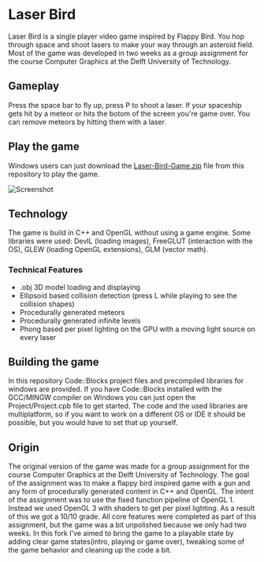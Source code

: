 # Laser Bird
Laser Bird is a single player video game inspired by Flappy Bird. You hop through space and shoot lasers to make your way through an asteroid field. Most of the game was developed in two weeks as a group assignment for the course Computer Graphics at the Delft University of Technology.

## Gameplay
Press the space bar to fly up, press P to shoot a laser. If your spaceship gets hit by a meteor or hits the botom of the screen you're game over. You can remove meteors by hitting them with a laser.

## Play the game
Windows users can just download the [Laser-Bird-Game.zip](https://github.com/D1rk123/Laser-Bird/raw/master/Laser-Bird-Game.zip) file from this repository to play the game.

![Screenshot](https://raw.githubusercontent.com/D1rk123/Laser-Bird/master/GithubImages/Screenshot720p.png)

## Technology
The game is build in C++ and OpenGL without using a game engine. Some libraries were used: DevIL (loading images), FreeGLUT (interaction with the OS), GLEW (loading OpenGL extensions), GLM (vector math).

### Technical Features
  * .obj 3D model loading and displaying
  * Ellipsoid based collision detection (press L while playing to see the collision shapes)
  * Procedurally generated meteors
  * Procedurally generated infinite levels
  * Phong based per pixel lighting on the GPU with a moving light source on every laser

## Building the game
In this repository Code::Blocks project files and precompiled libraries for windows are provided. If you have Code::Blocks installed with the GCC/MINGW compiler on Windows you can just open the Project/Project.cpb file to get started. The code and the used libraries are multiplatform, so if you want to work on a different OS or IDE it should be possible, but you would have to set that up yourself.

## Origin
The original version of the game was made for a group assignment for the course Computer Graphics at the Delft University of Technology. The goal of the assignment was to make a flappy bird inspired game with a gun and any form of procedurally generated content in C++ and OpenGL. The intent of the assignment was to use the fixed function pipeline of OpenGL 1. Instead we used OpenGL 3 with shaders to get per pixel lighting. As a result of this we got a 10/10 grade. All core features were completed as part of this assignment, but the game was a bit unpolished because we only had two weeks. In this fork I've aimed to bring the game to a playable state by adding clear game states(intro, playing or game over), tweaking some of the game behavior and cleaning up the code a bit.
